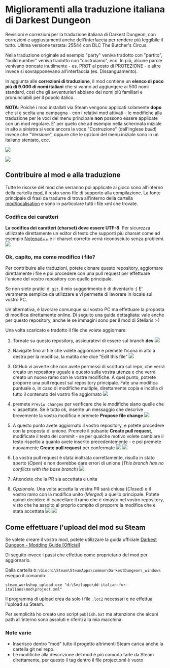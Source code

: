 # Miglioramenti alla traduzione italiana di Darkest Dungeon

Revisioni e correzioni per la traduzione italiana di Darkest Dungeon, con correzioni e aggiustamenti anche dell'interfaccia per rendere più leggibile il tutto. Ultima versione testata: 25544 con DLC The Butcher's Circus.

Nella traduzione originale ad esempio "party" veniva tradotto con "partito", "build number" veniva tradotto con "costruiamo", ecc. In più, alcune parole venivano troncate inutilmente - es. PROT al posto di PROTEZIONE - e altre invece si sovrapponevano all'interfaccia (es. Dissanguamento).


In aggiunta alle **correzioni di traduzione**, il mod contiene un **elenco di poco più di 9.000 di nomi italiani** che si vanno ad aggiungere ai 500 nomi standard, così che gli avventurieri abbiano dei nomi più familiari e pronunciabili per il popolo italico.

**NOTA**: Poiché i mod installati via Steam vengono applicati solamente **dopo** che si è scelta una campagna - con i relativi mod attivati - le modifiche alla traduzione per le voci del menu principale **non** possono essere applicate con un mod regolare. E' per queto che ad esempio nella schermata iniziale in alto a sinistra si vede ancora la voce "Costruzione" (dall'inglese _build_) invece che "Versione", oppure che le opzioni del menu iniziale sono in un italiano stentato, ecc.

![](meta/11.png)

![](meta/12.png)

## Contribuire al mod e alla traduzione

Tutte le risorse del mod che verranno poi applicate al gioco sono all'interno della cartella [mod](mod), il resto sono file di supporto alla compilazione. La fonte principale di frasi da tradurre di trova all'interno della cartella [mod/localisation](mod/localisation) e sono in particolare tutti i file xml che trovate.

### Codifica dei caratteri
**La codifica dei caratteri (charset) deve essere UTF-8**. Per sicurezza utilizzate direttamente un editor di testo che supporti più charset come ad esempio [Notepad++](https://notepad-plus-plus.org/downloads/) e il charset corretto verrà riconosciuto senza problemi.
![](meta/10.png)

### Ok, capito, ma come modifico i file?

Per contribuire alle traduzioni, potete clonare questo repository, aggiornare direttamente i file e poi procedere con una pull request per effettuare l'unione del vostro repository con quello principale.

Se non siete pratici di `git`, il mio suggerimento è di diventarlo :) E' veramente semplice da utilizzare e vi permette di lavorare in locale sul vostro PC.

Un'alternativa, è lavorare comunque sul vostro PC ma effettuare la proposta di modifica direttamente online. Di seguito una guida dettagliata: vale anche per questo repository, anche le se immagini sono per il mod di Stellaris :-)

Una volta scaricato e tradotto il file che volete aggiornare:
1. Tornate su questo repository, assicuratevi di essere sul branch **dev**
![](meta/01.png)

1. Navigate fino al file che volete aggiornare e premete l'icona in alto a destra per la modifica, la matita che dice "Edit this file"
![](meta/02.png)

1. GitHub vi avverte che non avete permessi di scrittura sul repo, che verrà creato un repository uguale a questo sulla vostra utenza e che verrà creato un nuovo ramo con le vostre modifiche. A quel punto, potrete proporre una pull request sul repository principale. Fate una modifica puntuale o, in caso di modifiche multiple, direttamente copia e incolla di tutto il contenuto del vostro file aggiornato
![](meta/03.png)

1. premete `Previw changes` per verificare che le modifiche siano quelle che vi aspettate. Se è tutto ok, inserite un messaggio che descrive brevemente la vostra modifica e premete **Propose file change**
![](meta/04.png)
1. A questo punto avete aggiornato il vostro repository, e potete procedere con la proposta di unione. Premete il pulsante **Create pull request**, modificate il testo del commit - se per qualche motivo volete cambiare il testo rispetto a quanto avete inserito precedentemente - e poi premete nuovamente **Create pull request** per confermate
![](meta/05.png) ![](meta/06.png)
1. La vostra pull request è stata inoltrata correttamente, risulta in stato aperto (_Open_) e non dovrebbe dare errori di unione (_This branch has no conflicts with the base branch_)
![](meta/07.png)
1. Attendete che la PR sia accettata e unita
1. _Opzionale_. Una volta accetta la vostra PR sarà chiusa (_Closed_) e il vostro ramo con la modifica unito (_Merged_) a quello principale. Potete quindi decidere di cancellare il ramo che è rimasto nel vostro repository, visto che ha assolto al proprio compito di proporre la modifica che è stata accettata
![](meta/08.png) ![](meta/09.png)

## Come effettuare l'upload del mod su Steam

Se volete creare il vostro mod, potete utilizzare la guida ufficiale [Darkest Dungeon - Modding Guide [Official]](https://steamcommunity.com/sharedfiles/filedetails/?id=819597757)

Di seguito invece i passi che effettuo come proprietario del mod per aggiornarlo.

Dalla cartella `D:\Giochi\Steam\SteamApps\common\DarkestDungeon\_windows` eseguo il comando:

`steam_workshop_upload.exe "d:\Sviluppo\dd-italian-for-italians\mod\project.xml"`

Il programma di upload crea da solo i file `.loc2` necessari e ne effettua l'upload su Steam.

Per semplicità ho creato uno script `publish.bat` ma attenzione che alcuni path all'interno sono assoluti e riferiti alla mia macchina.

### Note varie
- Inserisco dentro "mod" tutto il progetto altrimenti Steam carica anche la cartella git nel repo.
- Le modifiche alla descrizione del mod è più comodo farle da Steam direttamente, per questo il tag <ItemDescription> dentro il file project.xml è vuoto
